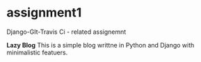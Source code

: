 # assignment1
Django-GIt-Travis Ci - related assignemnt

**Lazy Blog**
This is a simple blog writtne in Python and Django with minimalistic featuers.


